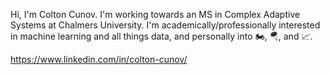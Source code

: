 Hi, I'm Colton Cunov. I'm working towards an MS in Complex Adaptive Systems at Chalmers University. I'm academically/professionally interested in machine learning and all things data, and personally into 🏍️, 🪂, and 📈.

https://www.linkedin.com/in/colton-cunov/
